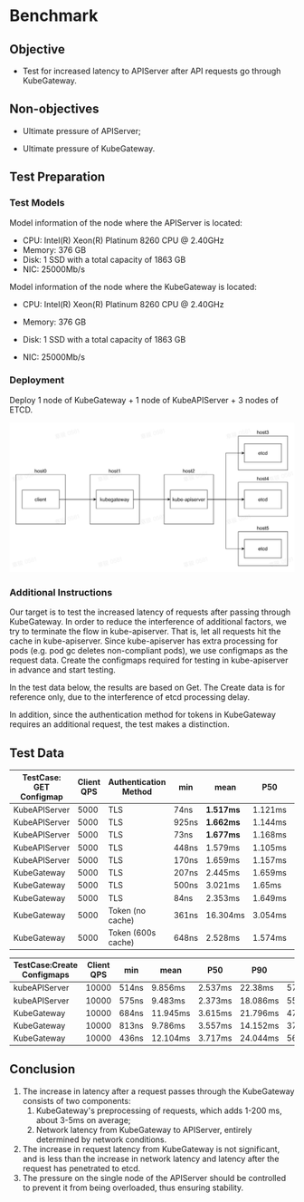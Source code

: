 # Benchmark

## Objective

- Test for increased latency to APIServer after API requests go through KubeGateway.

## Non-objectives

- Ultimate pressure of APIServer;

- Ultimate pressure of KubeGateway.

## Test Preparation

### Test Models

Model information of the node where the APIServer is located:

- CPU: Intel(R) Xeon(R) Platinum 8260 CPU @ 2.40GHz
- Memory: 376 GB
- Disk: 1 SSD with a total capacity of 1863 GB
- NIC: 25000Mb/s

Model information of the node where the KubeGateway is located:

- CPU: Intel(R) Xeon(R) Platinum 8260 CPU @ 2.40GHz
- Memory: 376 GB
- Disk: 1 SSD with a total capacity of 1863 GB

- NIC: 25000Mb/s

### Deployment

Deploy 1 node of KubeGateway + 1 node of KubeAPIServer + 3 nodes of ETCD.

![benchmark_arch](../image/benchmark_arch.png)

### Additional Instructions

Our target is to test the increased latency of requests after passing through KubeGateway. In order to reduce the interference of additional factors, we try to terminate the flow in kube-apiserver. That is, let all requests hit the cache in kube-apiserver. Since kube-apiserver has extra processing for pods (e.g. pod gc deletes non-compliant pods), we use configmaps as the request data. Create the configmaps required for testing in kube-apiserver in advance and start testing.

In the test data below, the results are based on Get. The Create data is for reference only, due to the interference of etcd processing delay.

In addition, since the authentication method for tokens in KubeGateway requires an additional request, the test makes a distinction.

## Test Data

| TestCase: GET Configmap | Client QPS | Authentication Method | min   | mean        | P50     | P90      | P95       | P99       | max       | KubeGateway throughput | KubeAPIServer throughput |
| ----------------------- | ---------- | --------------------- | ----- | ----------- | ------- | -------- | --------- | --------- | --------- | ---------------------- | ------------------------ |
| KubeAPIServer           | 5000       | TLS                   | 74ns  | **1.517ms** | 1.121ms | 1.292ms  | 1.362ms   | 14.112ms  | 125.575ms | 0                      | 5000                     |
| KubeAPIServer           | 5000       | TLS                   | 925ns | **1.662ms** | 1.144ms | 1.311ms  | 1.382ms   | 20.328ms  | 140.032ms | 0                      | 4999                     |
| KubeAPIServer           | 5000       | TLS                   | 73ns  | **1.677ms** | 1.168ms | 1.334ms  | 1.401ms   | 17.406ms  | 144.379ms | 0                      | 4999                     |
| KubeAPIServer           | 5000       | TLS                   | 448ns | 1.579ms     | 1.105ms | 1.27ms   | 1.341ms   | 12.088ms  | 206.709ms | 0                      | 4999                     |
| KubeAPIServer           | 5000       | TLS                   | 170ns | 1.659ms     | 1.157ms | 1.321ms  | 1.391ms   | 14.116ms  | 206.099ms | 0                      | 4999                     |
| KubeGateway             | 5000       | TLS                   | 207ns | 2.445ms     | 1.659ms | 2.013ms  | 2.822ms   | 26.27ms   | 214.799ms | 5000                   | 5000                     |
| KubeGateway             | 5000       | TLS                   | 500ns | 3.021ms     | 1.65ms  | 2.008ms  | 2.971ms   | 33.045ms  | 676.782ms | 5000                   | 5000                     |
| KubeGateway             | 5000       | TLS                   | 84ns  | 2.353ms     | 1.649ms | 1.994ms  | 2.851ms   | 20.31ms   | 232.801ms | 5000                   | 5000                     |
| KubeGateway             | 5000       | Token (no cache)      | 361ns | 16.304ms    | 3.054ms | 16.571ms | 107.589ms | 262.313ms | 1.732s    | 4999                   | 10000                    |
| KubeGateway             | 5000       | Token (600s cache)    | 648ns | 2.528ms     | 1.574ms | 1.913ms  | 2.401ms   | 32.582ms  | 314.817ms | 4999                   | 4999                     |

| TestCase:Create Configmaps | Client QPS | min   | mean     | P50     | P90      | P95      | P99       | max       | KubeGateway throughput | KubeAPIServer throughput |
| -------------------------- | ---------- | ----- | -------- | ------- | -------- | -------- | --------- | --------- | ---------------------- | ------------------------ |
| kubeAPIServer              | 10000      | 514ns | 9.856ms  | 2.537ms | 22.38ms  | 57.267ms | 125.353ms | 520.691ms | 9999                   | 9999                     |
| kubeAPIServer              | 10000      | 575ns | 9.483ms  | 2.373ms | 18.086ms | 55.129ms | 126.363ms | 521.442ms | 9999                   | 9999                     |
| KubeGateway                | 10000      | 684ns | 11.945ms | 3.615ms | 21.796ms | 47.491ms | 150.707ms | 1.333s    | 9941                   | 9941                     |
| KubeGateway                | 10000      | 813ns | 9.786ms  | 3.557ms | 14.152ms | 37.787ms | 109.144ms | 1.075s    | 9993                   | 9993                     |
| KubeGateway                | 10000      | 436ns | 12.104ms | 3.717ms | 24.044ms | 56.261ms | 143.505ms | 1.173s    | 9984                   | 9984                     |

## Conclusion

1. The increase in latency after a request passes through the KubeGateway consists of two components:
   1. KubeGateway's preprocessing of requests, which adds 1-200 ms, about 3-5ms on average;
   2. Network latency from KubeGateway to APIServer, entirely determined by network conditions.
2. The increase in request latency from KubeGateway is not significant,  and is less than the increase in network latency and latency after the request has penetrated to etcd.
3. The pressure on the single node of the APIServer should be controlled to prevent it from being overloaded, thus ensuring stability.
